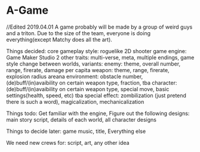 # A-Game
//Edited 2019.04.01
A game probably will be made by a group of weird guys and a triton.
Due to the size of the team, everyone is doing everything(except Matchy does all the art).


Things decided: 
    core gameplay style: roguelike 2D shooter
    game engine: Game Maker Studio 2
    other traits: 
        multi-verse, 
        meta, 
        multiple endings, 
        game style change between worlds, variants:
            enemy:
                theme,
                overall number,
                range,
                firerate,
                damage per capita
            weapon:
                theme,
                range,
                firerate,
                explosion radius
            areana environment:
                obstacle number,
                (de)buff/(in)avaibility on certain weapon type,
                fraction,
                tba
            character:
                (de)buff/(in)avaibility on certain weapon type,
                special move,
                basic settings(health, speed, etc)
                tba
            special effect:
                zombilization (just pretend there is such a word),
                magicalization,
                mechanicalization
    
Things todo:
    Get familiar with the engine,
    Figure out the following designs:
        main story script,
        details of each world,
        all character designs

Things to decide later:
    game music,
    title,
    Everything else
    
We need new crews for:
    script,
    art,
    any other idea
